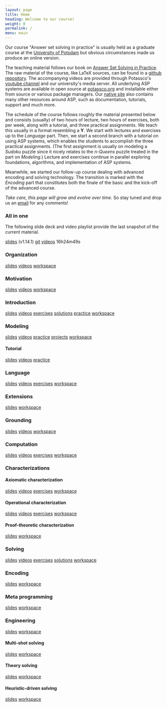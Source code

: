 ```yaml
---
layout: page
title: Home
heading: Welcome to our course!
weight: 0
permalink: /
menu: main
---
```


Our course "Answer set solving in practice" is usually held as a graduate course at the
[University of Potsdam](https://www.uni-potsdam.de/en)
but obvious circumstances made us produce an online version.

The teaching material follows our book on
[Answer Set Solving in Practice](https://potassco.org/book/).
The raw material of the course, like LaTeX sources, can be found in a
[github repository](https://github.com/potassco-asp-course/course).
The accompanying videos are provided through Potassco's
[youtube channel](https://www.youtube.com/c/potassco-live)
and our university's media server.
All underlying ASP systems are available in open source at [potassco.org](https://potassco.org)
and installable either from source or various package managers.
Our [native site](https://potassco.org) also contains many other resources around ASP,
such as documentation, tutorials, support and much more.

The schedule of the course follows roughly the material presented below and consists (usually) of
two hours of lecture,
two hours of exercises,
both per week,
along with a tutorial,
and three practical assignments.
We teach this usually in a format resembling a **Y**.
We start with lectures and exercises up to the *Language* part.
Then, we start a second branch with a tutorial on using ASP systems,
which enables the students to accomplish the three practical assignments.
(The first assignment is usually on modeling a *Sudoku* puzzle since it nicely relates to the *n-Queens* puzzle treated
in the part on *Modeling*.)
Lecture and exercises continue in parallel exploring foundations, algorithms,
and implementation of ASP systems.

Meanwhile,
we started our follow-up course dealing with advanced encoding and solving technology.
The transition is marked with the *Encoding* part that constitutes both the finale of the basic and
the kick-off of the advanced course.

_Take care, this page will grow and evolve over time._
So stay tuned and drop us an [email](mailto:torsten@delete-me.cs.uni-potsdam.de) for any comments!

### All in one

The following slide deck and video playlist provide the last snapshot of the current material.

 [slides](https://github.com/potassco-asp-course/course/releases/download/v1.14.1/main.pdf)
         (v1.14.1)
 [git](https://github.com/potassco-asp-course/course)
 [videos](https://www.youtube.com/playlist?list=PL7DBaibuDD9P5yRyq_Oyn-wuYpBayz_0h) 16h24m49s

### Organization

 [slides](https://github.com/potassco-asp-course/course/releases/download/v1.0.0/organization.pdf)
 [videos](https://www.youtube.com/playlist?list=PL7DBaibuDD9P6BVlYnEZzBQUABSdvyuCH)
 [workspace](/organization/)

### Motivation

 [slides](https://github.com/potassco-asp-course/course/releases/download/v1.1.0/motivation.pdf)
 [videos](https://www.youtube.com/playlist?list=PL7DBaibuDD9NrGgRqhS9GXnHjIF12x4AF)
 [workspace](/motivation/)

### Introduction

 [slides](https://github.com/potassco-asp-course/course/releases/download/v1.6.1/introduction.pdf)
 [videos](https://www.youtube.com/playlist?list=PL7DBaibuDD9NWhREiceTokOiY-S3nertB)
 [exercises](https://github.com/potassco-asp-course/exercises/releases/download/v1.1.0/introduction-exercises.pdf)
 [solutions](https://www.youtube.com/playlist?list=PL7DBaibuDD9NoIuBH3gj8RUZoqXCKBl4W)
 [practice](https://mybinder.org/v2/gh/potassco-asp-course/notebooks/HEAD?urlpath=lab%2Ftree%2Ftutorial%2Flanguage%2Flearning-from-examples%2F)
 [workspace](/introduction/)

### Modeling

 [slides](https://github.com/potassco-asp-course/course/releases/download/v1.3.1/modeling.pdf)
 [videos](https://www.youtube.com/playlist?list=PL7DBaibuDD9MUeCOgW6j1N3hxhMOEi002)
 [practice](https://mybinder.org/v2/gh/potassco-asp-course/notebooks/HEAD?urlpath=lab%2Ftree%2Fmodeling)
 [projects](https://mybinder.org/v2/gh/potassco-asp-course/notebooks/HEAD?urlpath=lab%2Ftree%2Fprojects)
 [workspace](/modeling/)

#### Tutorial

 [slides](https://github.com/potassco-asp-course/tutorial/releases/download/v1.2.0/tutorial.pdf)
 [videos](https://youtube.com/playlist?list=PL7DBaibuDD9O4I05DiQfilqPUgpClMKYu)
 [practice](https://mybinder.org/v2/gh/potassco-asp-course/notebooks/HEAD?urlpath=lab%2Ftree%2Ftutorial)

### Language

 [slides](https://github.com/potassco-asp-course/course/releases/download/v1.4.1/language.pdf)
 [videos](https://www.youtube.com/playlist?list=PL7DBaibuDD9PeXzX7mExyVADcMU9b8eJ1)
 [exercises](https://github.com/potassco-asp-course/exercises/releases/download/v1.1.0/language-exercises.pdf)
 [workspace](/language/)

### Extensions

 [slides](https://github.com/potassco-asp-course/course/releases/download/v1.5.0/extensions.pdf)
 [workspace](/extensions/)

### Grounding

 [slides](https://github.com/potassco-asp-course/course/releases/download/v1.6.5/grounding.pdf)
 [videos](https://www.youtube.com/playlist?list=PL7DBaibuDD9PRJitHc-lVwLNI2nlMEsSU)
 [workspace](/grounding/)

### Computation

 [slides](https://github.com/potassco-asp-course/course/releases/download/v1.7.3/computation.pdf)
 [videos](https://youtube.com/playlist?list=PL7DBaibuDD9NbVx8aleanvEAyVRYmvUST)
 [exercises](https://github.com/potassco-asp-course/exercises/releases/download/1.2.0/computation-exercises.pdf)
 [workspace](/computation/)

### Characterizations

#### Axiomatic characterization

 [slides](https://github.com/potassco-asp-course/course/releases/download/v1.11.1/acharacterization.pdf)
 [videos](https://youtube.com/playlist?list=PL7DBaibuDD9P_bClrNMkTC9X71oqGOMiA)
 [exercises](https://github.com/potassco-asp-course/exercises/releases/download/1.2.0/acharacterization-exercises.pdf)
 [workspace](/acharacterization/)

#### Operational characterization

 [slides](https://github.com/potassco-asp-course/course/releases/download/v1.9.3/ocharacterization.pdf)
 [videos](https://youtube.com/playlist?list=PL7DBaibuDD9NkCfCqvMGt9VQXujGg56Wf)
 [exercises](https://github.com/potassco-asp-course/exercises/releases/download/1.2.0/ocharacterization-exercises.pdf)
 [workspace](/ocharacterization/)

#### Proof-theoretic characterization

 [slides](https://github.com/potassco-asp-course/course/releases/download/v1.10.0/pcharacterization.pdf)
 [workspace](/pcharacterization/)

### Solving

 [slides](https://github.com/potassco-asp-course/course/releases/download/v1.11.6/solving.pdf)
 [videos](https://youtube.com/playlist?list=PL7DBaibuDD9NFCpoQWNCvoSdhPE3kdzmM)
 [exercises](https://github.com/potassco-asp-course/exercises/releases/download/1.2.0/solving-exercises.pdf)
 [solutions](https://youtube.com/playlist?list=PL7DBaibuDD9O6yRpfJ8_klmtSf7pJhasS)
 [workspace](/solving/)

### Encoding

 [slides](https://github.com/potassco-asp-course/course/releases/download/v1.13.3/encoding.pdf)
 [workspace](/encoding/)

### Meta programming

 [slides](https://github.com/potassco-asp-course/course/releases/download/v1.13.1/meta-encoding.pdf)
 [workspace](/meta/)

### Engineering

 [slides](https://github.com/potassco-asp-course/course/releases/download/v1.14.0/controlling.pdf)
 [workspace](/controlling/)

#### Multi-shot solving

 [slides](https://github.com/potassco-asp-course/course/releases/download/v1.14.1/msolving.pdf)
 [workspace](/msolving/)

#### Theory solving

 [slides](https://github.com/potassco-asp-course/course/releases/download/v1.13.2/tsolving.pdf)
 [workspace](/tsolving/)

#### Heuristic-driven solving

 [slides](https://github.com/potassco-asp-course/course/releases/download/v1.13.2/hsolving.pdf)
 [workspace](/hsolving/)
